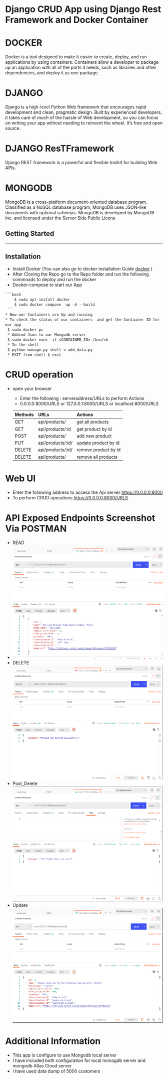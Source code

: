 # Django CRUD App using Django Rest Framework and Docker Container
# DOCKER 
   Docker is a tool designed to make it easier to create, deploy, and run applications by using containers. Containers allow a developer to package up an application with all of the parts it needs, such as libraries and other dependencies, and deploy it as one package.

# DJANGO

  Django is a high-level Python Web framework that encourages rapid development and clean, pragmatic design. Built by experienced developers, it takes care of much of the hassle of Web development, so you can focus on writing your app without needing to reinvent the wheel. It’s free and open source.

# DJANGO ResTFramework
   Django REST framework is a powerful and flexible toolkit for building Web APIs.

# MONGODB 
MongoDB is a cross-platform document-oriented database program. Classified as a NoSQL database program, MongoDB uses JSON-like documents with optional schemas. MongoDB is developed by MongoDB Inc. and licensed under the Server Side Public Licens


 Getting Started
 ---------------
 ---------------
 Installation 
 ------------
   * Install Docker  (You can also go to docker installation Guide  [docker](https://docs.docker.com/engine/) )
   * After Cloning the Repo go to the Repo folder and run the following commnads to deploy and run the docker 
   * Docker-compose to start our App
    
     
   
    ```bash
        $ sudo apt-install docker
        $ sudo docker compose  up -d --build
     ```
    * Now our Containers are Up and running
    * To check the status of our containers  and get the Container ID for our app
     $ sudo docker ps 
     * Addind Json to our Mongodb server
     $ sudo docker exec -it <CONTAINER_ID> /bin/sh
     * In the shell
     $ python manage.py shell < add_data.py
     * EXIT from shell $ exit


  # CRUD operation 

  * open your browser 
     * Enter the following : 
        serveraddress/URLs  to perform Actions
    * 0.0.0.0:8000/URLS or 127.0.0.1:8000/URLS or localhost:8000/URLS

    |Methods | URLs             | Actions              |
    | ---    | -----------      | -------------------- |
    | GET    |	api/products/    |	get all products   | 
    | GET	 | api/products/:id |	get product by id  |
    | POST	 | api/products/    |	add new product    |
    | PUT	 | api/products/:id/| update product by id |
    | DELETE | api/products/:id/| remove product by id |
    | DELETE | api/products/ 	| remove all products  |
 # Web UI
  * Enter the following address to access the Api server
    https://0.0.0.0:8000  
  * To perform CRUD operations
    https://0.0.0.0:8000/URLS 
  
  # API Exposed Endpoints Screenshot Via POSTMAN
   * READ 
   * ![READ](https://github.com/adityasugandhi/Dockerize-DjangoRestApi/blob/master/Postman/Read.png)
   * DELETE
     ![DELETE](https://github.com/adityasugandhi/Dockerize-DjangoRestApi/blob/master/Postman/Delete%20Sucess.png)
   * Post_Delete
      ![Delete_Suceess](https://github.com/adityasugandhi/Dockerize-DjangoRestApi/blob/master/Postman/Delete.png)
   * Update
      ![UPDATE](https://github.com/adityasugandhi/Dockerize-DjangoRestApi/blob/master/Postman/Update.png)
  
 

# Additional Information
 * This app is configure to use Mongodb local server
 * I have included both configuration for local monogdb server and mongodb Atlas Cloud server
 * I have used data dump of 5000 customers 
   


 
 
